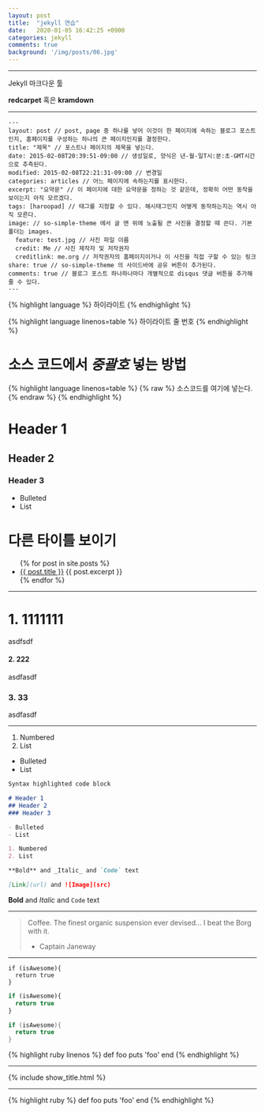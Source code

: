 ```yaml
---
layout: post
title:  "jekyll 연습"
date:   2020-01-05 16:42:25 +0900
categories: jekyll
comments: true
background: '/img/posts/06.jpg'
---
```


------------


Jekyll 마크다운 툴

**redcarpet** 혹은 **kramdown**

----------


```
---
layout: post // post, page 중 하나를 넣어 이것이 한 페이지에 속하는 블로그 포스트인지, 홈페이지를 구성하는 하나의 큰 페이지인지를 결정한다.
title: "제목" // 포스트나 페이지의 제목을 넣는다.
date: 2015-02-08T20:39:51-09:00 // 생성일로, 양식은 년-월-일T시:분:초-GMT시간 으로 추측된다.
modified: 2015-02-08T22:21:31-09:00 // 변경일
categories: articles // 어느 페이지에 속하는지를 표시한다.
excerpt: "요약문" // 이 페이지에 대한 요약문을 정하는 것 같은데, 정확히 어떤 동작을 보이는지 아직 모르겠다.
tags: [haroopad] // 태그를 지정할 수 있다. 해시태그인지 어떻게 동작하는지는 역시 아직 모른다.
image: // so-simple-theme 에서 글 맨 위에 노출될 큰 사진을 결정할 때 쓴다. 기본 폴더는 images.
  feature: test.jpg // 사진 파일 이름
  credit: Me // 사진 제작자 및 저작권자
  creditlink: me.org // 저작권자의 홈페이지이거나 이 사진을 직접 구할 수 있는 링크
share: true // so-simple-theme 의 사이드바에 공유 버튼이 추가된다.
comments: true // 블로그 포스트 하나하나마다 개별적으로 disqus 댓글 버튼을 추가해줄 수 있다.
---
```





{% highlight language %}
하이라이트
{% endhighlight %}

{% highlight language linenos=table %}
하이라이트 줄 번호
{% endhighlight %}

# **소스 코드에서** *중괄호* **넣는 방법** 
{% highlight language linenos=table %}
{% raw %}
소스코드를 여기에 넣는다.
{% endraw %}
{% endhighlight %}


# Header 1
## Header 2
### Header 3

- Bulleted
- List


# **다른 타이틀 보이기**
<ul>
  {% for post in site.posts %}
    <li>
      <a href="{{ post.url }}">{{ post.title }}</a>
      {{ post.excerpt }}
    </li>
  {% endfor %}
</ul>
 

--------------------------
# 1. 1111111
asdfsdf
#### 2. 222
asdfasdf
### 3. 33
asdfasdf

---------

1. Numbered
2. List


- Bulleted
- List


```markdown
Syntax highlighted code block

# Header 1
## Header 2
### Header 3

- Bulleted
- List

1. Numbered
2. List

**Bold** and _Italic_ and `Code` text

[Link](url) and ![Image](src)
```


**Bold** and _Italic_ and `Code` text





---------------


> Coffee. The finest organic suspension ever devised... I beat the Borg with it.
> - Captain Janeway


-----------

```
if (isAwesome){
  return true
}
```

```javascript
if (isAwesome){
  return true
}
```

```java
if (isAwesome){
  return true
}
```

{% highlight ruby linenos %}
def foo
  puts 'foo'
end
{% endhighlight %}

--------------

{% include show_title.html %}

----------------


{% highlight ruby %}
def foo
  puts 'foo'
end
{% endhighlight %}